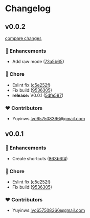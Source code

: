 # Changelog


## v0.0.2

[compare changes](https://github.com/yuyinws/nuxt-module-cli-shortcuts/compare/v0.0.1...v0.0.2)

### 🚀 Enhancements

- Add raw mode ([73a5b65](https://github.com/yuyinws/nuxt-module-cli-shortcuts/commit/73a5b65))

### 🏡 Chore

- Eslint fix ([c5e252f](https://github.com/yuyinws/nuxt-module-cli-shortcuts/commit/c5e252f))
- Fix build ([9536305](https://github.com/yuyinws/nuxt-module-cli-shortcuts/commit/9536305))
- **release:** V0.0.1 ([5dfe587](https://github.com/yuyinws/nuxt-module-cli-shortcuts/commit/5dfe587))

### ❤️ Contributors

- Yuyinws <lyc657508366@gmail.com>

## v0.0.1


### 🚀 Enhancements

- Create shortcuts ([863b6f4](https://github.com/yuyinws/nuxt-module-cli-shortcuts/commit/863b6f4))

### 🏡 Chore

- Eslint fix ([c5e252f](https://github.com/yuyinws/nuxt-module-cli-shortcuts/commit/c5e252f))
- Fix build ([9536305](https://github.com/yuyinws/nuxt-module-cli-shortcuts/commit/9536305))

### ❤️ Contributors

- Yuyinws <lyc657508366@gmail.com>

